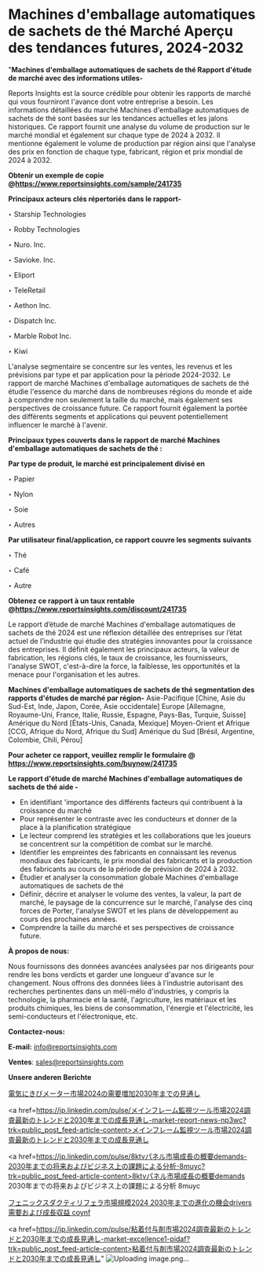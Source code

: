 # Machines d'emballage automatiques de sachets de thé Marché Aperçu des tendances futures, 2024-2032

"<strong>Machines d'emballage automatiques de sachets de thé Rapport d'étude de marché avec des informations utiles-</strong>

Reports Insights est la source crédible pour obtenir les rapports de marché qui vous fourniront l'avance dont votre entreprise a besoin. Les informations détaillées du marché Machines d'emballage automatiques de sachets de thé sont basées sur les tendances actuelles et les jalons historiques. Ce rapport fournit une analyse du volume de production sur le marché mondial et également sur chaque type de 2024 à 2032. Il mentionne également le volume de production par région ainsi que l'analyse des prix en fonction de chaque type, fabricant, région et prix mondial de 2024 à 2032.

<strong><b>Obtenir un exemple de copie @</b></strong><a href=https://www.reportsinsights.com/sample/241735><strong><b>https://www.reportsinsights.com/sample/241735</b></strong></a>

<b>Principaux acteurs clés répertoriés dans le rapport-</b>

<b> </b>‣ Starship Technologies

‣ Robby Technologies

‣ Nuro. Inc.

‣ Savioke. Inc.

‣ Eliport

‣ TeleRetail

‣ Aethon Inc.

‣ Dispatch Inc.

‣ Marble Robot Inc.

‣ Kiwi

L'analyse segmentaire se concentre sur les ventes, les revenus et les prévisions par type et par application pour la période 2024-2032. Le rapport de marché Machines d'emballage automatiques de sachets de thé étudie l'essence du marché dans de nombreuses régions du monde et aide à comprendre non seulement la taille du marché, mais également ses perspectives de croissance future. Ce rapport fournit également la portée des différents segments et applications qui peuvent potentiellement influencer le marché à l'avenir.

<strong>Principaux types couverts dans le rapport de marché Machines d'emballage automatiques de sachets de thé :</strong>

<strong>Par type de produit, le marché est principalement divisé en</strong>

‣ Papier

‣ Nylon

‣ Soie

‣ Autres

<strong>Par utilisateur final/application, ce rapport couvre les segments suivants</strong>

‣ Thé

‣ Café

‣ Autre

<strong><b>Obtenez ce rapport à un taux rentable @</b></strong><a href=https://www.reportsinsights.com/discount/241735><strong><b>https://www.reportsinsights.com/discount/241735</b></strong></a>

Le rapport d’étude de marché Machines d'emballage automatiques de sachets de thé 2024 est une réflexion détaillée des entreprises sur l’état actuel de l’industrie qui étudie des stratégies innovantes pour la croissance des entreprises. Il définit également les principaux acteurs, la valeur de fabrication, les régions clés, le taux de croissance, les fournisseurs, l'analyse SWOT, c'est-à-dire la force, la faiblesse, les opportunités et la menace pour l'organisation et les autres.

<strong>Machines d'emballage automatiques de sachets de thé segmentation des rapports d'études de marché par région-</strong>
Asie-Pacifique [Chine, Asie du Sud-Est, Inde, Japon, Corée, Asie occidentale]
Europe [Allemagne, Royaume-Uni, France, Italie, Russie, Espagne, Pays-Bas, Turquie, Suisse]
Amérique du Nord [États-Unis, Canada, Mexique]
Moyen-Orient et Afrique [CCG, Afrique du Nord, Afrique du Sud]
Amérique du Sud [Brésil, Argentine, Colombie, Chili, Pérou]

<strong>Pour acheter ce rapport, veuillez remplir le formulaire @   <a href=https://www.reportsinsights.com/buynow/241735>https://www.reportsinsights.com/buynow/241735</a></strong>

<strong>Le rapport d'étude de marché Machines d'emballage automatiques de sachets de thé aide -</strong>
<ul>
  <li>En identifiant 'importance des différents facteurs qui contribuent à la croissance du marché</li>
  <li>Pour représenter le contraste avec les conducteurs et donner de la place à la planification stratégique</li>
  <li>Le lecteur comprend les stratégies et les collaborations que les joueurs se concentrent sur la compétition de combat sur le marché.</li>
  <li>Identifier les empreintes des fabricants en connaissant les revenus mondiaux des fabricants, le prix mondial des fabricants et la production des fabricants au cours de la période de prévision de 2024 à 2032.</li>
  <li>Étudier et analyser la consommation globale Machines d'emballage automatiques de sachets de thé</li>
  <li>Définir, décrire et analyser le volume des ventes, la valeur, la part de marché, le paysage de la concurrence sur le marché, l'analyse des cinq forces de Porter, l'analyse SWOT et les plans de développement au cours des prochaines années.</li>
  <li>Comprendre la taille du marché et ses perspectives de croissance future.</li>
</ul>
<strong>À propos de nous:</strong>

Nous fournissons des données avancées analysées par nos dirigeants pour rendre les bons verdicts et garder une longueur d'avance sur le changement. Nous offrons des données liées à l'industrie autorisant des recherches pertinentes dans un méli-mélo d'industries, y compris la technologie, la pharmacie et la santé, l'agriculture, les matériaux et les produits chimiques, les biens de consommation, l'énergie et l'électricité, les semi-conducteurs et l'électronique, etc.

<strong>Contactez-nous:</strong>

<strong>E-mail:</strong> <a href=mailto:info@reportsinsights.com>info@reportsinsights.com</a>

<strong>Ventes</strong>: <a href=mailto:sales@reportsinsights.com>sales@reportsinsights.com</a>

<strong>Unsere anderen Berichte</strong>

<a href=https://www.linkedin.com/pulse/電気にきびメーター市場2024の需要増加2030年までの見通し-community-market-research-ky0pf/>電気にきびメーター市場2024の需要増加2030年までの見通し</a>

<a href=https://jp.linkedin.com/pulse/メインフレーム監視ツール市場2024調査最新のトレンドと2030年までの成長見通し-market-report-news-np3wc?trk=public_post_feed-article-content>メインフレーム監視ツール市場2024調査最新のトレンドと2030年までの成長見通し</a>

<a href=https://jp.linkedin.com/pulse/8ktvパネル市場成長の概要demands-2030年までの将来およびビジネス上の課題による分析-8muyc?trk=public_post_feed-article-content>8ktvパネル市場成長の概要demands 2030年までの将来およびビジネス上の課題による分析 8muyc</a>

<a href=https://www.linkedin.com/pulse/フェニックスダクティリフェラ市場規模2024-2030年までの進化の機会drivers-需要および成長収益-coynf/>フェニックスダクティリフェラ市場規模2024 2030年までの進化の機会drivers 需要および成長収益 coynf</a>

<a href=https://jp.linkedin.com/pulse/粘着付与剤市場2024調査最新のトレンドと2030年までの成長見通し-market-excellence1-pidaf?trk=public_post_feed-article-content>粘着付与剤市場2024調査最新のトレンドと2030年までの成長見通し</a>"
![Uploading image.png…]()
